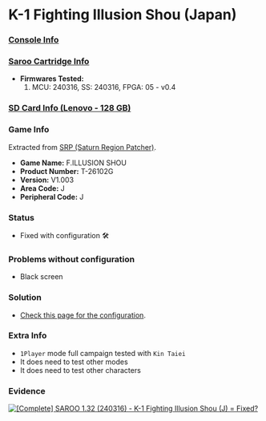 # K-1 Fighting Illusion Shou (Japan)

### [Console Info](../../../../../Info/Consoles/VA13/README.md)

### [Saroo Cartridge Info](../../../../../Info/Cartridges/RetroGameParadiseStore/1.32F/README.md)

- <b>Firmwares Tested:</b>
  1. MCU: 240316, SS: 240316, FPGA: 05 - v0.4

### [SD Card Info (Lenovo - 128 GB)](../../../../../Info/SdCards/Lenovo/128GB/fat32/README.md)

### Game Info

Extracted from [SRP (Saturn Region Patcher)](https://segaxtreme.net/resources/saturn-region-patcher.81/download).

- <b>Game Name:</b> F.ILLUSION SHOU
- <b>Product Number:</b> T-26102G
- <b>Version:</b> V1.003
- <b>Area Code:</b> J
- <b>Peripheral Code:</b> J

### Status

- Fixed with configuration :hammer_and_wrench:

### Problems without configuration

- Black screen

### Solution

- [Check this page for the configuration](https://github.com/williamdsw/saroo-configuration-list/blob/master/Regions/Retails/Japan/T-26102G/README.md).

### Extra Info

- `1Player` mode full campaign tested with `Kin Taiei`
- It does need to test other modes
- It does need to test other characters

### Evidence

[![[Complete] SAROO 1.32 (240316) - K-1 Fighting Illusion Shou (J) = Fixed?](https://img.youtube.com/vi/bG48ieFZsWo/0.jpg)](https://www.youtube.com/watch?v=bG48ieFZsWo)
